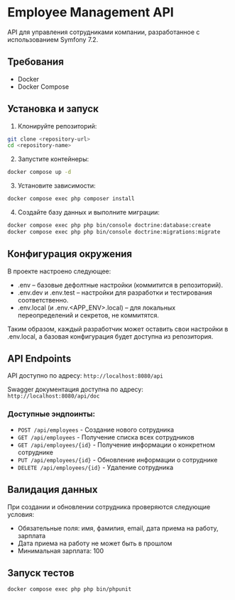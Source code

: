 # Employee Management API

API для управления сотрудниками компании, разработанное с использованием Symfony 7.2.

## Требования

- Docker
- Docker Compose

## Установка и запуск

1. Клонируйте репозиторий:
```bash
git clone <repository-url>
cd <repository-name>
```

2. Запустите контейнеры:
```bash
docker compose up -d
```

3. Установите зависимости:
```bash
docker compose exec php composer install
```

4. Создайте базу данных и выполните миграции:
```bash
docker compose exec php php bin/console doctrine:database:create
docker compose exec php php bin/console doctrine:migrations:migrate
```

## Конфигурация окружения

В проекте настроено следующее:
- .env – базовые дефолтные настройки (коммитится в репозиторий).
- .env.dev и .env.test – настройки для разработки и тестирования соответственно.
- .env.local (и .env.<APP_ENV>.local) – для локальных переопределений и секретов, не коммитятся.

Таким образом, каждый разработчик может оставить свои настройки в .env.local, а базовая конфигурация будет доступна из репозитория.

## API Endpoints

API доступно по адресу: `http://localhost:8080/api`

Swagger документация доступна по адресу: `http://localhost:8080/api/doc`

### Доступные эндпоинты:

- `POST /api/employees` - Создание нового сотрудника
- `GET /api/employees` - Получение списка всех сотрудников
- `GET /api/employees/{id}` - Получение информации о конкретном сотруднике
- `PUT /api/employees/{id}` - Обновление информации о сотруднике
- `DELETE /api/employees/{id}` - Удаление сотрудника

## Валидация данных

При создании и обновлении сотрудника проверяются следующие условия:

- Обязательные поля: имя, фамилия, email, дата приема на работу, зарплата
- Дата приема на работу не может быть в прошлом
- Минимальная зарплата: 100

## Запуск тестов

```bash
docker compose exec php php bin/phpunit
```